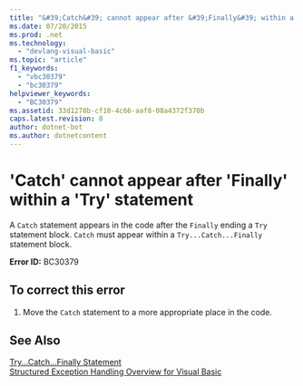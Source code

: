 ```yaml
---
title: "&#39;Catch&#39; cannot appear after &#39;Finally&#39; within a &#39;Try&#39; statement"
ms.date: 07/20/2015
ms.prod: .net
ms.technology: 
  - "devlang-visual-basic"
ms.topic: "article"
f1_keywords: 
  - "vbc30379"
  - "bc30379"
helpviewer_keywords: 
  - "BC30379"
ms.assetid: 33d1278b-cf10-4c66-aaf8-08a4372f370b
caps.latest.revision: 8
author: dotnet-bot
ms.author: dotnetcontent
---
```

# &#39;Catch&#39; cannot appear after &#39;Finally&#39; within a &#39;Try&#39; statement
A `Catch` statement appears in the code after the `Finally` ending a `Try` statement block. `Catch` must appear within a `Try...Catch...Finally` statement block.  
  
 **Error ID:** BC30379  
  
## To correct this error  
  
1.  Move the `Catch` statement to a more appropriate place in the code.  
  
## See Also  
 [Try...Catch...Finally Statement](../../visual-basic/language-reference/statements/try-catch-finally-statement.md)  
 [Structured Exception Handling Overview for Visual Basic](http://msdn.microsoft.com/en-us/bb81af80-a735-4873-9711-6151a48e418a)
